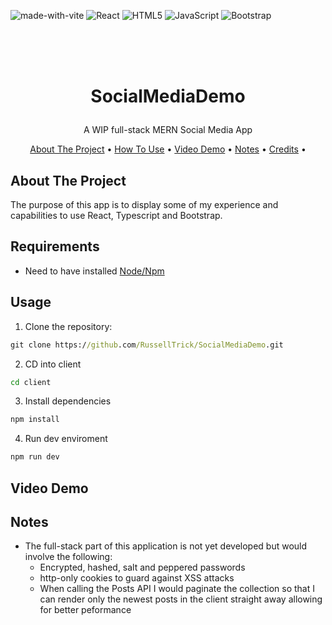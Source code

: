 ![made-with-vite](https://img.shields.io/badge/vite-%23646CFF.svg?style=for-the-badge&logo=vite&logoColor=white) 
![React](https://img.shields.io/badge/react-%2320232a.svg?style=for-the-badge&logo=react&logoColor=%2361DAFB) 
![HTML5](https://img.shields.io/badge/html5-%23E34F26.svg?style=for-the-badge&logo=html5&logoColor=white) 
![JavaScript](https://img.shields.io/badge/javascript-%23323330.svg?style=for-the-badge&logo=javascript&logoColor=%23F7DF1E) 
![Bootstrap](https://img.shields.io/badge/bootstrap-%238511FA.svg?style=for-the-badge&logo=bootstrap&logoColor=white)


<br />
<h1>
<p align="center">
  <br>SocialMediaDemo
</h1>
  <p align="center">
    A WIP full-stack MERN Social Media App
    <br />
    </p>
</p>
<p align="center">
  <a href="#about-the-project">About The Project</a> •
  <a href="#usage">How To Use</a> •
  <a href="#video-demo">Video Demo</a> •
  <a href="#notes">Notes</a> •
  <a href="#credits">Credits</a> •
</p>    

## About The Project
The purpose of this app is to display some of my experience and capabilities to use React, Typescript and Bootstrap. 

## Requirements
 - Need to have installed [Node/Npm](https://nodejs.org/en)

## Usage

1. Clone the repository:

```cmd
git clone https://github.com/RussellTrick/SocialMediaDemo.git
```

2. CD into client
```cmd
cd client
```

3. Install dependencies
```cmd
npm install
```

4. Run dev enviroment
```cmd
npm run dev
```

## Video Demo

## Notes
 - The full-stack part of this application is not yet developed but would involve the following:
   - Encrypted, hashed, salt and peppered passwords
   - http-only cookies to guard against XSS attacks
   - When calling the Posts API I would paginate the collection so that I can render only the newest posts in the client straight away allowing for better peformance
